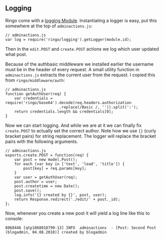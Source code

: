 Logging
--------
Ringo come with a [logging Module](http://ringojs.org/api/master/ringo/logging). Instantiating a logger is easy, put this somewhere at the top of `adminactions.js`:

    // adminactions.js
    var log = require('ringo/logging').getLogger(module.id);

Then in the `edit.POST` and `create.POST` actions we log which user updated what post.

Because of the authbasic middleware we installed earlier the username must be in the header of every request. A small utility function in `adminactions.js` extracts the current user from the request. I copied this from `ringo/middleware/auth`:

    // adminactions.js
    function getAuthUser(req) {
        var credentials = require('ringo/base64').decode(req.headers.authorization
                            .replace(/Basic /, '')).split(':');
        return credentials.length && credentials[0];
    }

Now we can start logging. And while we are at it we can finally fix `create.POST` to actually set the correct author. Note how we use `{}` (curly bracket pairs) for string replacement. The logger will replace the bracket pairs with the following arguments.

    // adminactions.js
    exports.create.POST = function(req) {
        var post = new model.Post();
        for each (var key in ['text', 'lead', 'title']) {
            post[key] = req.params[key];
        }
        var user = getAuthUser(req);
        post.author = user;
        post.createtime = new Date();
        post.save();
        log.info('{} created by {}', post, user);
        return Response.redirect('./edit/' + post._id);
    };
    
Now, whenever you create a new post it will yield a log line like this to console:

    8068446 [qtp1868018799-13] INFO  adminactions  - [Post: Second Post (blogadmin, 04.08.2010)] created by blogadmin

